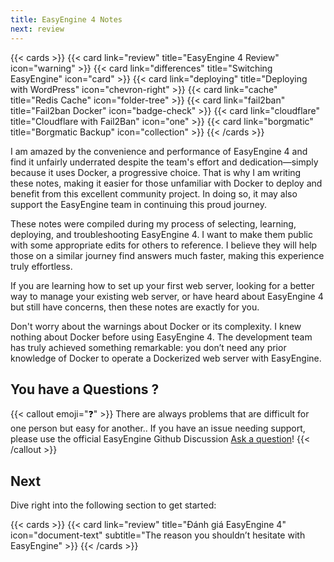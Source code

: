 ```yaml
---
title: EasyEngine 4 Notes
next: review
---
```


{{< cards >}}
  {{< card link="review" title="EasyEngine 4 Review" icon="warning" >}}
  {{< card link="differences" title="Switching EasyEngine" icon="card" >}}
  {{< card link="deploying" title="Deploying with WordPress" icon="chevron-right" >}}
  {{< card link="cache" title="Redis Cache" icon="folder-tree" >}}
  {{< card link="fail2ban" title="Fail2ban Docker" icon="badge-check" >}}
  {{< card link="cloudflare" title="Cloudflare with Fail2Ban" icon="one" >}}
  {{< card link="borgmatic" title="Borgmatic Backup" icon="collection" >}}
{{< /cards >}}

I am amazed by the convenience and performance of EasyEngine 4 and find it unfairly underrated despite the team's effort and dedication—simply because it uses Docker, a progressive choice. That is why I am writing these notes, making it easier for those unfamiliar with Docker to deploy and benefit from this excellent community project. In doing so, it may also support the EasyEngine team in continuing this proud journey.

These notes were compiled during my process of selecting, learning, deploying, and troubleshooting EasyEngine 4. I want to make them public with some appropriate edits for others to reference. I believe they will help those on a similar journey find answers much faster, making this experience truly effortless.

If you are learning how to set up your first web server, looking for a better way to manage your existing web server, or have heard about EasyEngine 4 but still have concerns, then these notes are exactly for you.

Don't worry about the warnings about Docker or its complexity. I knew nothing about Docker before using EasyEngine 4. The development team has truly achieved something remarkable: you don’t need any prior knowledge of Docker to operate a Dockerized web server with EasyEngine.

## You have a Questions ?

{{< callout emoji="❓" >}}
  There are always problems that are difficult for one person but easy for another..
  If you have an issue needing support, please use the official EasyEngine Github Discussion [Ask a question](https://github.com/EasyEngine/easyengine/discussions)!
{{< /callout >}}

## Next

Dive right into the following section to get started:

{{< cards >}}
  {{< card link="review" title="Đánh giá EasyEngine 4" icon="document-text" subtitle="The reason you shouldn’t hesitate with EasyEngine" >}}
{{< /cards >}}

